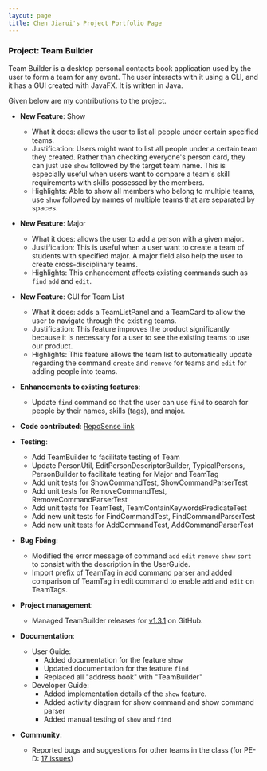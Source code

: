 ```yaml
---
layout: page
title: Chen Jiarui's Project Portfolio Page
---
```


### Project: Team Builder

Team Builder is a desktop personal contacts book application used by the user to form a team for any event. The user interacts with it using a CLI, and it has a GUI created with JavaFX. It is written in Java.

Given below are my contributions to the project.

* **New Feature**: Show
  * What it does: allows the user to list all people under certain specified teams.
  * Justification: Users might want to list all people under a certain team they created. Rather than checking everyone's person card, they can just use `show` followed by the target team name. This is especially useful when users want to compare a team's skill requirements with skills possessed by the members.
  * Highlights: Able to show all members who belong to multiple teams, use `show` followed by names of multiple teams that are separated by spaces.

* **New Feature**: Major
  * What it does: allows the user to add a person with a given major.
  * Justification: This is useful when a user want to create a team of students with specified major. A major field also help the user to create cross-disciplinary teams.
  * Highlights: This enhancement affects existing commands such as `find` `add` and `edit`.

* **New Feature**: GUI for Team List
  * What it does: adds a TeamListPanel and a TeamCard to allow the user to navigate through the existing teams.
  * Justification: This feature improves the product significantly because it is necessary for a user to see the existing teams to use our product.
  * Highlights: This feature allows the team list to automatically update regarding the command `create` and `remove` for teams and `edit` for adding people into teams.

* **Enhancements to existing features**:
  * Update `find` command so that the user can use `find` to search for people by their names, skills (tags), and major.

* **Code contributed**: [RepoSense link](https://nus-cs2103-ay2223s2.github.io/tp-dashboard/?search=chen-jerry-junior&sort=groupTitle&sortWithin=title&timeframe=commit&mergegroup=&groupSelect=groupByRepos&breakdown=true&checkedFileTypes=docs~functional-code~test-code~other&since=2023-02-17)

* **Testing**:
    * Add TeamBuilder to facilitate testing of Team
    * Update PersonUtil, EditPersonDescriptorBuilder, TypicalPersons, PersonBuilder to facilitate testing for Major and TeamTag
    * Add unit tests for ShowCommandTest, ShowCommandParserTest
    * Add unit tests for RemoveCommandTest, RemoveCommandParserTest
    * Add unit tests for TeamTest, TeamContainKeywordsPredicateTest
    * Add new unit tests for FindCommandTest, FindCommandParserTest
    * Add new unit tests for AddCommandTest, AddCommandParserTest

* **Bug Fixing**:
  * Modified the error message of command `add` `edit` `remove` `show` `sort` to consist with the description in the UserGuide.
  * Import prefix of TeamTag in add command parser and added comparison of TeamTag in edit command to enable `add` and `edit` on TeamTags.

* **Project management**:
  * Managed TeamBuilder releases for [v1.3.1](https://github.com/AY2223S2-CS2103T-T17-1/tp/releases/tag/v1.3.1) on GitHub.

* **Documentation**:
    * User Guide:
        * Added documentation for the feature `show`
        * Updated documentation for the feature `find`
        * Replaced all "address book" with "TeamBuilder"
    * Developer Guide:
        * Added implementation details of the `show` feature.
        * Added activity diagram for show command and show command parser
        * Added manual testing of `show` and `find`

* **Community**:
  * Reported bugs and suggestions for other teams in the class (for PE-D: [17 issues](https://github.com/chen-jerry-junior/ped/issues))

